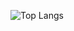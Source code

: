 ![Top Langs](https://github-readme-stats.vercel.app/api/top-langs/?username=mrsev17&hide_progress=true)
